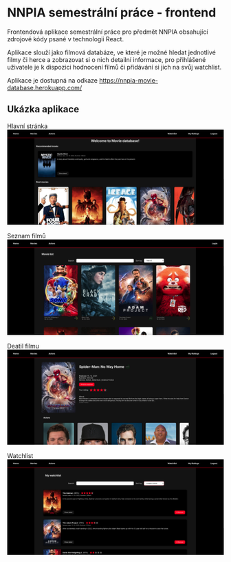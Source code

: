 # NNPIA semestrální práce - frontend

Frontendová aplikace semestrální práce pro předmět NNPIA obsahující zdrojové kódy psané v technologii React.

Aplikace slouží jako filmová databáze, ve které je možné hledat jednotlivé filmy či herce a zobrazovat si o nich detailní informace, pro přihlášené uživatele je k dispozici hodnocení filmů či přidávání si jich na svůj watchlist.

Aplikace je dostupná na odkaze https://nnpia-movie-database.herokuapp.com/

## Ukázka aplikace
Hlavní stránka
![alt text](https://github.com/lev-michael/NNPIA_sem_frontend/blob/master/homepage.png?raw=true)

Seznam filmů
![alt text](https://github.com/lev-michael/NNPIA_sem_frontend/blob/master/movie-list.png?raw=true)

Deatil filmu
![alt text](https://github.com/lev-michael/NNPIA_sem_frontend/blob/master/movie-detail.png?raw=true)

Watchlist
![alt text](https://github.com/lev-michael/NNPIA_sem_frontend/blob/master/watchlist.png?raw=true)
